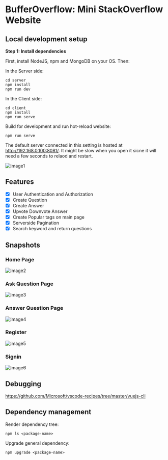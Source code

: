 # BufferOverflow: Mini StackOverflow Website


## Local development setup 

**Step 1: Install dependencies**

First, install NodeJS, npm and MongoDB on your OS. Then:

In the Server side:

```
cd server
npm install
npm run dev
```

In the Client side:

```
cd client 
npm install 
npm run serve
```

Build for development and run hot-reload website:

```
npm run serve
```

The default server connected in this setting is hosted at http://192.168.0.100:8081/. It might be slow when you open it sicne it will need a few seconds to relaod and restart. 


<!-- Build for development and run hot-reload website:

```
yarn run serve
``` -->

![image1](images/image1.png)

## Features 

- [x] User Authentication and Authorization
- [x] Create Question
- [x] Create Answer
- [x] Upvote Downvote Answer
- [x] Create Popular tags on main page
- [x] Serverside Pagination
- [x] Search keyword and return questions

## Snapshots

### Home Page
![image2](images/homepage.png)

### Ask Question Page
![image3](images/ask.png)
### Answer Question Page
![image4](images/answer.png)

### Register 
![image5](images/signup.png)

### Signin 
![image6](images/signin.png)




## Debugging

https://github.com/Microsoft/vscode-recipes/tree/master/vuejs-cli

## Dependency management

Render dependency tree:

```
npm ls <package-name>
```

Upgrade general dependency:

```
npm upgrade <package-name>
```


